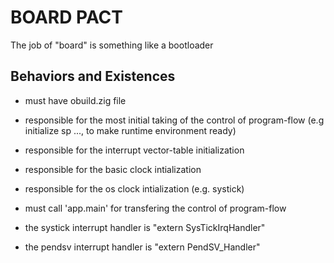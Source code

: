 # BOARD PACT

The job of "board" is something like a bootloader

## Behaviors and Existences

- must have obuild.zig file
- responsible for the most initial taking of the control of program-flow (e.g initialize sp ..., to make runtime environment ready)
- responsible for the interrupt vector-table initialization
- responsible for the basic clock intialization
- responsible for the os clock intialization (e.g. systick)
- must call 'app.main' for transfering the control of program-flow

- the systick interrupt handler is "extern SysTickIrqHandler"
- the pendsv interrupt handler is "extern PendSV_Handler"